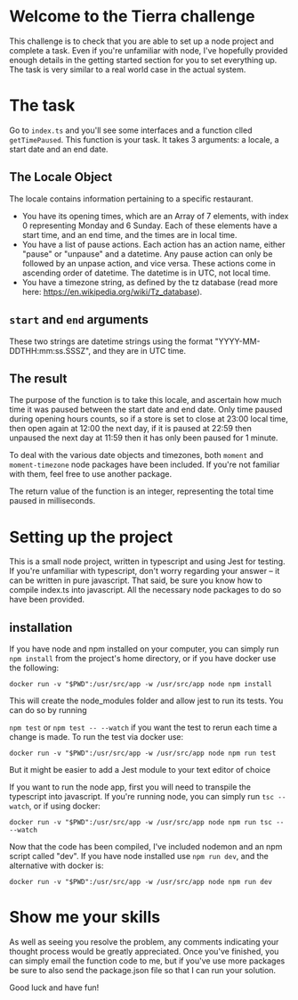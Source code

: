 # Welcome to the Tierra challenge

This challenge is to check that you are able to set up a node project and complete a task. Even if you're unfamiliar with node, I've hopefully provided enough details in the getting started section for you to set everything up. The task is very similar to a real world case in the actual system.

# The task

Go to `index.ts` and you'll see some interfaces and a function clled `getTimePaused`. This function is your task. It takes 3 arguments: a locale, a start date and an end date. 

## The Locale Object

The locale contains information pertaining to a specific restaurant.

- You have its opening times, which are an Array of 7 elements, with index 0 representing Monday and 6 Sunday. Each of these elements have a start time, and an end time, and the times are in local time.
- You have a list of pause actions. Each action has an action name, either "pause" or "unpause" and a datetime. Any pause action can only be followed by an unpase action, and vice versa. These actions come in ascending order of datetime. The datetime is in UTC, not local time.
- You have a timezone string, as defined by the tz database (read more here: https://en.wikipedia.org/wiki/Tz_database).

## `start` and `end` arguments

These two strings are datetime strings using the format "YYYY-MM-DDTHH:mm:ss.SSSZ", and they are in UTC time.

## The result

The purpose of the function is to take this locale, and ascertain how much time it was paused between the start date and end date. Only time paused during opening hours counts, so if a store is set to close at 23:00 local time, then open again at 12:00 the next day, if it is paused at 22:59 then unpaused the next day at 11:59 then it has only been paused for 1 minute.

To deal with the various date objects and timezones, both `moment` and `moment-timezone` node packages have been included. If you're not familiar with them, feel free to use another package.

The return value of the function is an integer, representing the total time paused in milliseconds.

# Setting up the project

This is a small node project, written in typescript and using Jest for testing. If you're unfamiliar with typescript, don't worry regarding your answer – it can be written in pure javascript. That said, be sure you know how to compile index.ts into javascript. All the necessary node packages to do so have been provided.

## installation

If you have node and npm installed on your computer, you can simply run `npm install` from the project's home directory, or if you have docker use the following:

`docker run -v "$PWD":/usr/src/app -w /usr/src/app node npm install`

This will create the node_modules folder and allow jest to run its tests. You can do so by running

`npm test` or `npm test -- --watch` if you want the test to rerun each time a change is made. To run the test via docker use:

`docker run -v "$PWD":/usr/src/app -w /usr/src/app node npm run test`

But it might be easier to add a Jest module to your text editor of choice

If you want to run the node app, first you will need to transpile the typescript into javascript. If you're running node, you can simply run `tsc --watch`, or if using docker:

`docker run -v "$PWD":/usr/src/app -w /usr/src/app node npm run tsc -- --watch`

Now that the code has been compiled, I've included nodemon and an npm script called "dev". If you have node installed use `npm run dev`, and the alternative with docker is:

`docker run -v "$PWD":/usr/src/app -w /usr/src/app node npm run dev`

# Show me your skills

As well as seeing you resolve the problem, any comments indicating your thought process would be greatly appreciated. Once you've finished, you can simply email the function code to me, but if you've use more packages be sure to also send the package.json file so that I can run your solution.

Good luck and have fun!